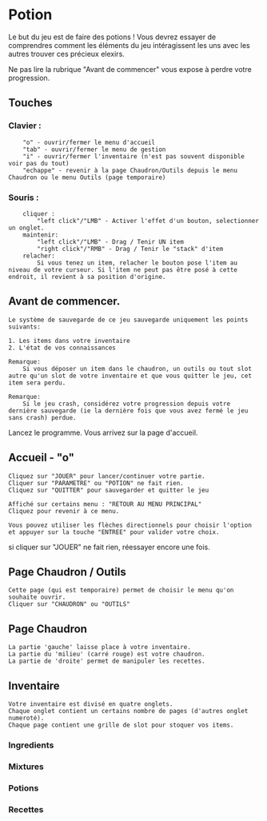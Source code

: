 # Potion

Le but du jeu est de faire des potions !
Vous devrez essayer de comprendres comment les éléments du jeu
intéragissent les uns avec les autres trouver ces précieux elexirs.

Ne pas lire la rubrique "Avant de commencer" vous expose à perdre
votre progression.

## Touches
### Clavier : 
        "o" - ouvrir/fermer le menu d'accueil
        "tab" - ouvrir/fermer le menu de gestion
        "i" - ouvrir/fermer l'inventaire (n'est pas souvent disponible voir pas du tout)
        "echappe" - revenir à la page Chaudron/Outils depuis le menu Chaudron ou le menu Outils (page temporaire)

### Souris :
        cliquer :
            "left click"/"LMB" - Activer l'effet d'un bouton, selectionner un onglet.
        maintenir:
            "left click"/"LMB" - Drag / Tenir UN item
            "right click"/"RMB" - Drag / Tenir le "stack" d'item
        relacher:
            Si vous tenez un item, relacher le bouton pose l'item au niveau de votre curseur. Si l'item ne peut pas être posé à cette endroit, il revient à sa position d'origine.
                        
## Avant de commencer.

    Le système de sauvegarde de ce jeu sauvegarde uniquement les points suivants:

    1. Les items dans votre inventaire
    2. L'état de vos connaissances

    Remarque:
        Si vous déposer un item dans le chaudron, un outils ou tout slot autre qu'un slot de votre inventaire et que vous quitter le jeu, cet item sera perdu.

    Remarque:
        Si le jeu crash, considérez votre progression depuis votre dernière sauvegarde (ie la dernière fois que vous avez fermé le jeu sans crash) perdue.


Lancez le programme.
Vous arrivez sur la page d'accueil.


## Accueil - "o"
    Cliquez sur "JOUER" pour lancer/continuer votre partie.
    Cliquer sur "PARAMETRE" ou "POTION" ne fait rien.
    Cliquez sur "QUITTER" pour sauvegarder et quitter le jeu

    Affiché sur certains menu : "RETOUR AU MENU PRINCIPAL"
    Cliquez pour revenir à ce menu.

    Vous pouvez utiliser les flèches directionnels pour choisir l'option et appuyer sur la touche "ENTREE" pour valider votre choix.



si cliquer sur "JOUER" ne fait rien, réessayer encore une fois.

## Page Chaudron / Outils
    Cette page (qui est temporaire) permet de choisir le menu qu'on souhaite ouvrir.
    Cliquer sur "CHAUDRON" ou "OUTILS"


## Page Chaudron

    La partie 'gauche' laisse place à votre inventaire.
    La partie du 'milieu' (carré rouge) est votre chaudron.
    La partie de 'droite' permet de manipuler les recettes.


## Inventaire

    Votre inventaire est divisé en quatre onglets.
    Chaque onglet contient un certains nombre de pages (d'autres onglet numeroté).
    Chaque page contient une grille de slot pour stoquer vos items.

### Ingredients
### Mixtures
### Potions
### Recettes